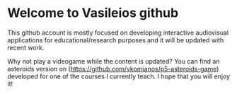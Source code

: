 # Welcome to Vasileios github

This github account is mostly focused on developing interactive audiovisual applications for educational/research purposes and it will be updated with recent work. 

Why not play a videogame while the content is updated? You can find an asteroids version on (https://github.com/vkomianos/p5-asteroids-game) developed for one of the courses I currently teach. I hope that you will enjoy it!
